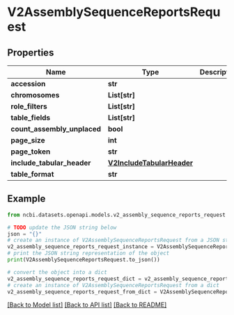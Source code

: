 # V2AssemblySequenceReportsRequest


## Properties

Name | Type | Description | Notes
------------ | ------------- | ------------- | -------------
**accession** | **str** |  | [optional] 
**chromosomes** | **List[str]** |  | [optional] 
**role_filters** | **List[str]** |  | [optional] 
**table_fields** | **List[str]** |  | [optional] 
**count_assembly_unplaced** | **bool** |  | [optional] 
**page_size** | **int** |  | [optional] 
**page_token** | **str** |  | [optional] 
**include_tabular_header** | [**V2IncludeTabularHeader**](V2IncludeTabularHeader.md) |  | [optional] 
**table_format** | **str** |  | [optional] 

## Example

```python
from ncbi.datasets.openapi.models.v2_assembly_sequence_reports_request import V2AssemblySequenceReportsRequest

# TODO update the JSON string below
json = "{}"
# create an instance of V2AssemblySequenceReportsRequest from a JSON string
v2_assembly_sequence_reports_request_instance = V2AssemblySequenceReportsRequest.from_json(json)
# print the JSON string representation of the object
print(V2AssemblySequenceReportsRequest.to_json())

# convert the object into a dict
v2_assembly_sequence_reports_request_dict = v2_assembly_sequence_reports_request_instance.to_dict()
# create an instance of V2AssemblySequenceReportsRequest from a dict
v2_assembly_sequence_reports_request_from_dict = V2AssemblySequenceReportsRequest.from_dict(v2_assembly_sequence_reports_request_dict)
```
[[Back to Model list]](../README.md#documentation-for-models) [[Back to API list]](../README.md#documentation-for-api-endpoints) [[Back to README]](../README.md)


